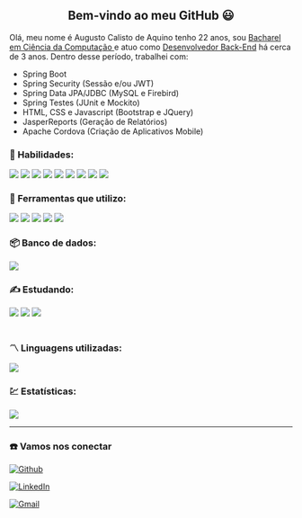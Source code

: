 <h2 align="center"> Bem-vindo ao meu GitHub 😃 </h2>

<p> 
Olá, meu nome é Augusto Calisto de Aquino tenho 22 anos, sou <u> Bacharel em Ciência da Computação </u> e atuo como <u>Desenvolvedor Back-End</u> há cerca de 3 anos. Dentro desse período, trabalhei com:

- Spring Boot
- Spring Security (Sessão e/ou JWT)
- Spring Data JPA/JDBC (MySQL e Firebird)
- Spring Testes (JUnit e Mockito)
- HTML, CSS e Javascript (Bootstrap e JQuery)
- JasperReports (Geração de Relatórios)
- Apache Cordova (Criação de Aplicativos Mobile)
</p>

### 🔨 Habilidades:

<div>
    <span> 
        <img src="https://img.shields.io/badge/Java-orange?style=for-the-badge&logo=openjdk&logoColor=white"/>
        <img src="https://img.shields.io/badge/Spring Boot-6DB33F?style=for-the-badge&logo=spring&logoColor=white"/>
        <img src="https://img.shields.io/badge/-HTML-E34F26?style=for-the-badge&logo=html5&logoColor=white"/>
        <img src="https://img.shields.io/badge/CSS3-1572B6?style=for-the-badge&logo=css3&logoColor=white"/>
        <img src="https://img.shields.io/badge/-Git-red?style=for-the-badge&logo=Git&logoColor=white"/>
        <img src="https://img.shields.io/badge/-Javascript-yellow?style=for-the-badge&logo=Javascript&logoColor=white"/>
        <img src="https://img.shields.io/badge/-Thymeleaf-darkgreen?style=for-the-badge&logo=Thymeleaf&logoColor=white"/>
        <img src="https://img.shields.io/badge/-Bootstrap-purple?style=for-the-badge&logo=Bootstrap&logoColor=white"/>
        <img src="https://img.shields.io/badge/Vue.js-35495E?style=for-the-badge&logo=vuedotjs&logoColor=4FC08D"/>
    </span>
</div>
        
### 🧰 Ferramentas que utilizo:
<div>
    <span>
        <img src="https://img.shields.io/badge/Trello-0052CC?style=for-the-badge&logo=Trello"/>
        <img src="https://img.shields.io/badge/Eclipse-2C2255?style=for-the-badge&logo=eclipse&logoColor=white"/>
        <img src="https://img.shields.io/badge/Postman-FF6C37?style=for-the-badge&logo=Postman&logoColor=white"/>
        <img src="https://img.shields.io/badge/VSCode-0078D4?style=for-the-badge&logo=visual%20studio%20code&logoColor=white"/>
        <img src="https://img.shields.io/badge/Dbeaver-372923?style=for-the-badge&logo=dbeaver&logoColor=white"/>
    </span>
</div>
    
### 📦 Banco de dados:
<div>
    <span>
        <img src="https://img.shields.io/badge/-MySQL-blue?style=for-the-badge&logo=MySQL&logoColor=white"/>
    </span>
</div>

### ✍️ Estudando:

<div>
    <span>
        <img src="https://img.shields.io/badge/Angular-ff0000?style=for-the-badge&logo=Angular&logoColor=white%22/%3E"/>
        <img src="https://img.shields.io/badge/JUnit-25A162?style=for-the-badge&logo=jUnit5&logoColor=white"/>
        <img src="https://img.shields.io/badge/Linux-FCC624?style=for-the-badge&logo=linux&logoColor=black"/>
    </span>
</div> <br/>
       
<h3> 〽️ Linguagens utilizadas: </h3>            
<img src="https://github-readme-stats.vercel.app/api/top-langs/?username=Augusto-Calisto&theme=blue-green"/>

<h3> 💹 Estatísticas: </h3>            
<img src="https://github-readme-stats.vercel.app/api?username=augusto-calisto&show_icons=true&theme=merko"/>
        
<hr/>

### ☎️ Vamos nos conectar
[![Github](https://img.shields.io/badge/Github-000?style=for-the-badge&logo=Github)](https://github.com/Augusto-Calisto)

[![LinkedIn](https://img.shields.io/badge/LinkedIn-blue?style=for-the-badge&logo=LinkedIn)](https://br.linkedin.com/in/augusto-calisto-27b899195)

[![Gmail](https://img.shields.io/badge/Gmail-fff?style=for-the-badge&logo=Gmail)](mailto:augustoaquino007@gmail.com)